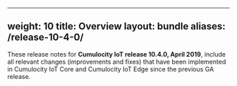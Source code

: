 
---
weight: 10
title: Overview
layout: bundle
aliases:
  /release-10-4-0/
---

These release notes for **Cumulocity IoT release 10.4.0, April 2019**, include all relevant changes (improvements and fixes) that have been implemented in Cumulocity IoT Core and Cumulocity IoT Edge since the previous GA release.
